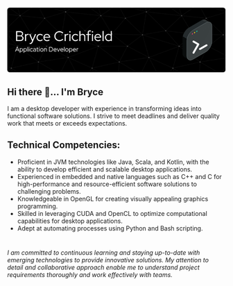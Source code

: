 ![Header](./header.png)

## Hi there 👋... I'm Bryce
I am a desktop developer with experience in transforming ideas into functional software solutions. I strive to meet deadlines and deliver quality work that meets or exceeds expectations.

## Technical Competencies:
- Proficient in JVM technologies like Java, Scala, and Kotlin, with the ability to develop efficient and scalable desktop applications.
- Experienced in embedded and native languages such as C++ and C for high-performance and resource-efficient software solutions to challenging problems.
- Knowledgeable in OpenGL for creating visually appealing graphics programming.
- Skilled in leveraging CUDA and OpenCL to optimize computational capabilities for desktop applications.
- Adept at automating processes using Python and Bash scripting.
#
*I am committed to continuous learning and staying up-to-date with emerging technologies to provide innovative solutions. My attention to detail and collaborative approach enable me to understand project requirements thoroughly and work effectively with teams.*
